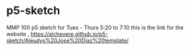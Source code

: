 # p5-sketch
MMP 100 p5 sketch for Tues - Thurs 5:20 to 7:10
 this is the link for the website , https://alchevere.github.io/p5-sketch/Aleudys%20Jose%20Diaz%20template/
 
